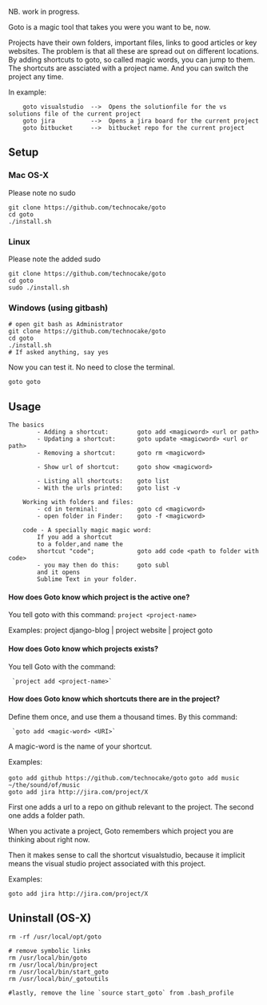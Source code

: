 NB. work in progress.

Goto is a magic tool that takes you were you want to be, now. 

Projects have their own folders, important files, links to good articles or key websites. 
The problem is that all these are spread out on different locations.
By adding shortcuts to goto, so called magic words, you can jump to them.
The shortcuts are assciated with a project name. And you can switch the project
any time.

In example:

```
    goto visualstudio  -->  Opens the solutionfile for the vs solutions file of the current project
    goto jira          -->  Opens a jira board for the current project
    goto bitbucket     -->  bitbucket repo for the current project
```
 
## Setup 

### Mac OS-X

Please note no sudo

```
git clone https://github.com/technocake/goto
cd goto 
./install.sh
```

### Linux
Please note the added sudo

```
git clone https://github.com/technocake/goto
cd goto 
sudo ./install.sh
```

### Windows (using gitbash)
```
# open git bash as Administrator
git clone https://github.com/technocake/goto
cd goto 
./install.sh
# If asked anything, say yes
```
Now you can test it. No need to close the terminal.

```
goto goto
```


## Usage

```
The basics
        - Adding a shortcut:        goto add <magicword> <url or path>
        - Updating a shortcut:      goto update <magicword> <url or path>
        - Removing a shortcut:      goto rm <magicword>

        - Show url of shortcut:     goto show <magicword>

        - Listing all shortcuts:    goto list
        - With the urls printed:    goto list -v

    Working with folders and files:
        - cd in terminal:           goto cd <magicword>
        - open folder in Finder:    goto -f <magicword>

    code - A specially magic magic word:
        If you add a shortcut
        to a folder,and name the
        shortcut "code";            goto add code <path to folder with code>
        - you may then do this:     goto subl
        and it opens
        Sublime Text in your folder.

```




#### How does Goto know which project is the active one?

You tell goto with this command:  `project <project-name>`

Examples: project django-blog  | project website  |  project goto


#### How does Goto know which projects exists?

You tell Goto with the command:

     `project add <project-name>`

 
#### How does Goto know which shortcuts there are in the project?

Define them once, and use them a thousand times. By this command:

     `goto add <magic-word> <URI>`

A magic-word is the name of your shortcut. 

Examples:

`goto add github https://github.com/technocake/goto`
`goto add music ~/the/sound/of/music`  
`goto add jira http://jira.com/project/X`

First one adds a url to a repo on github relevant to the project.
The second one adds a folder path.

When you activate a project, Goto remembers which project you are thinking about right now. 

Then it makes sense to call the shortcut visualstudio, because it implicit means the visual studio project associated with this project.

Examples:

    goto add jira http://jira.com/project/X



## Uninstall (OS-X)

```
rm -rf /usr/local/opt/goto

# remove symbolic links
rm /usr/local/bin/goto
rm /usr/local/bin/project
rm /usr/local/bin/start_goto
rm /usr/local/bin/_gotoutils

#lastly, remove the line `source start_goto` from .bash_profile

```

